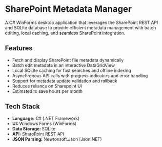 # SharePoint Metadata Manager

A C# WinForms desktop application that leverages the SharePoint REST API and SQLite database to provide efficient metadata management with batch editing, local caching, and seamless SharePoint integration.

## Features

- Fetch and display SharePoint file metadata dynamically  
- Batch edit metadata in an interactive DataGridView  
- Local SQLite caching for fast searches and offline indexing  
- Asynchronous API calls with progress indicators and error handling  
- Support for metadata update validation and rollback
- Reduces reliance on Sharepoint UI
- Estimated to save hours per month

## Tech Stack

- **Language:** C# (.NET Framework)  
- **UI:** Windows Forms (WinForms)  
- **Data Storage:** SQLite  
- **API:** SharePoint REST API  
- **JSON Parsing:** Newtonsoft.Json (Json.NET)
